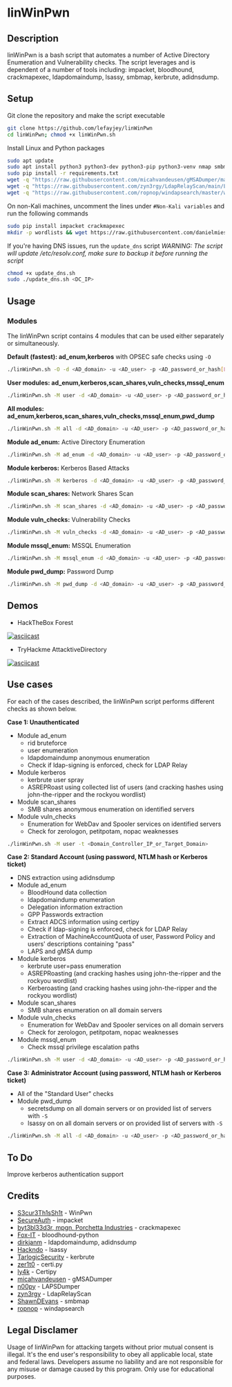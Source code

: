 # linWinPwn

## Description

linWinPwn is a bash script that automates a number of Active Directory Enumeration and Vulnerability checks. The script leverages and is dependent of a number of tools including: impacket, bloodhound, crackmapexec, ldapdomaindump, lsassy, smbmap, kerbrute, adidnsdump. 

## Setup

Git clone the repository and make the script executable

```bash
git clone https://github.com/lefayjey/linWinPwn
cd linWinPwn; chmod +x linWinPwn.sh
```

Install Linux and Python packages

```bash
sudo apt update
sudo apt install python3 python3-dev python3-pip python3-venv nmap smbmap john libsasl2-dev libldap2-dev ntpdate -y
sudo pip install -r requirements.txt
wget -q "https://raw.githubusercontent.com/micahvandeusen/gMSADumper/main/gMSADumper.py" -O ./Scripts/gMSADumper.py
wget -q "https://raw.githubusercontent.com/zyn3rgy/LdapRelayScan/main/LdapRelayScan.py" -O ./Scripts/LdapRelayScan.py
wget -q "https://raw.githubusercontent.com/ropnop/windapsearch/master/windapsearch.py" -O ./Scripts/windapsearch.py
```

On non-Kali machines, uncomment the lines under `#Non-Kali variables` and run the following commands
```bash
sudo pip install impacket crackmapexec
mkdir -p wordlists && wget https://raw.githubusercontent.com/danielmiessler/SecLists/master/Passwords/Leaked-Databases/rockyou.txt.tar.gz -O ./wordlists/rockyou.txt.tar.gz && gunzip ./wordlists/rockyou.txt.tar.gz && tar xf ./wordlists/rockyou.txt.tar -C ./wordlists/ && chmod 644 ./wordlists/rockyou.txt && rm ./wordlists/rockyou.txt.tar && wget https://raw.githubusercontent.com/danielmiessler/SecLists/master/Usernames/cirt-default-usernames.txt -O ./wordlists/cirt-default-usernames.txt
```

If you're having DNS issues, run the `update_dns` script
*WARNING: The script will update /etc/resolv.conf, make sure to backup it before running the script*
```bash
chmod +x update_dns.sh
sudo ./update_dns.sh <DC_IP>
```

## Usage

### Modules
The linWinPwn script contains 4 modules that can be used either separately or simultaneously.

**Default (fastest): ad_enum,kerberos** with OPSEC safe checks using `-O` 

```bash
./linWinPwn.sh -O -d <AD_domain> -u <AD_user> -p <AD_password_or_hash[LM:NT]_or_kerbticket[./krb5cc_ticket]> -t <Domain_Controller_IP> -o <output_dir>
```

**User modules: ad_enum,kerberos,scan_shares,vuln_checks,mssql_enum**

```bash
./linWinPwn.sh -M user -d <AD_domain> -u <AD_user> -p <AD_password_or_hash[LM:NT]_or_kerbticket[./krb5cc_ticket]> -t <Domain_Controller_IP> -o <output_dir>
```

**All modules: ad_enum,kerberos,scan_shares,vuln_checks,mssql_enum,pwd_dump**

```bash
./linWinPwn.sh -M all -d <AD_domain> -u <AD_user> -p <AD_password_or_hash[LM:NT]_or_kerbticket[./krb5cc_ticket]> -t <Domain_Controller_IP> -o <output_dir>
```

**Module ad_enum:** Active Directory Enumeration

```bash
./linWinPwn.sh -M ad_enum -d <AD_domain> -u <AD_user> -p <AD_password_or_hash[LM:NT]_or_kerbticket[./krb5cc_ticket]> -t <Domain_Controller_IP_or_Target_Domain> -o <output_dir>
```

**Module kerberos:** Kerberos Based Attacks

```bash
./linWinPwn.sh -M kerberos -d <AD_domain> -u <AD_user> -p <AD_password_or_hash[LM:NT]_or_kerbticket[./krb5cc_ticket]> -t <Domain_Controller_IP_or_Target_Domain> -o <output_dir>
```

**Module scan_shares:** Network Shares Scan

```bash
./linWinPwn.sh -M scan_shares -d <AD_domain> -u <AD_user> -p <AD_password_or_hash[LM:NT]_or_kerbticket[./krb5cc_ticket]>  -t <Domain_Controller_IP_or_Target_Domain> -o <output_dir>
```

**Module vuln_checks:** Vulnerability Checks

```bash
./linWinPwn.sh -M vuln_checks -d <AD_domain> -u <AD_user> -p <AD_password_or_hash[LM:NT]_or_kerbticket[./krb5cc_ticket]>  -t <Domain_Controller_IP_or_Target_Domain> -o <output_dir>
```

**Module mssql_enum:** MSSQL Enumeration

```bash
./linWinPwn.sh -M mssql_enum -d <AD_domain> -u <AD_user> -p <AD_password_or_hash[LM:NT]_or_kerbticket[./krb5cc_ticket]>  -t <Domain_Controller_IP_or_Target_Domain> -o <output_dir>
```

**Module pwd_dump:** Password Dump

```bash
./linWinPwn.sh -M pwd_dump -d <AD_domain> -u <AD_user> -p <AD_password_or_hash[LM:NT]_or_kerbticket[./krb5cc_ticket]>  -t <Domain_Controller_IP_or_Target_Domain> -S <domain_servers_list> -o <output_dir>
```

## Demos
- HackTheBox Forest

[![asciicast](https://asciinema.org/a/464904.svg)](https://asciinema.org/a/464904)

- TryHackme AttacktiveDirectory

[![asciicast](https://asciinema.org/a/464901.svg)](https://asciinema.org/a/464901)

## Use cases

For each of the cases described, the linWinPwn script performs different checks as shown below.

**Case 1: Unauthenticated**
- Module ad_enum
    - rid bruteforce
    - user enumeration
    - ldapdomaindump anonymous enumeration
    - Check if ldap-signing is enforced, check for LDAP Relay
- Module kerberos
    - kerbrute user spray
    - ASREPRoast using collected list of users (and cracking hashes using john-the-ripper and the rockyou wordlist)
- Module scan_shares
    - SMB shares anonymous enumeration on identified servers
- Module vuln_checks
    - Enumeration for WebDav and Spooler services on identified servers
    - Check for zerologon, petitpotam, nopac weaknesses

```bash
./linWinPwn.sh -M user -t <Domain_Controller_IP_or_Target_Domain>
```

**Case 2: Standard Account (using password, NTLM hash or Kerberos ticket)**
- DNS extraction using adidnsdump
- Module ad_enum
    - BloodHound data collection
    - ldapdomaindump enumeration
    - Delegation information extraction
    - GPP Passwords extraction
    - Extract ADCS information using certipy
    - Check if ldap-signing is enforced, check for LDAP Relay
    - Extraction of MachineAccountQuota of user, Password Policy and users' descriptions containing "pass"
    - LAPS and gMSA dump
- Module kerberos
    - kerbrute user=pass enumeration
    - ASREPRoasting (and cracking hashes using john-the-ripper and the rockyou wordlist)
    - Kerberoasting (and cracking hashes using john-the-ripper and the rockyou wordlist)
- Module scan_shares
    - SMB shares enumeration on all domain servers
- Module vuln_checks
    - Enumeration for WebDav and Spooler services on all domain servers
    - Check for zerologon, petitpotam, nopac weaknesses
- Module mssql_enum
    - Check mssql privilege escalation paths

```bash
./linWinPwn.sh -M user -d <AD_domain> -u <AD_user> -p <AD_password_or_hash[LM:NT]_or_kerbticket[./krb5cc_ticket]> -t <Domain_Controller_IP_or_Target_Domain>
```

**Case 3: Administrator Account (using password, NTLM hash or Kerberos ticket)**
- All of the "Standard User" checks
- Module pwd_dump
    - secretsdump on all domain servers or on provided list of servers with `-S`
    - lsassy on on all domain servers or on provided list of servers with `-S`

```bash
./linWinPwn.sh -M all -d <AD_domain> -u <AD_user> -p <AD_password_or_hash[LM:NT]_or_kerbticket[./krb5cc_ticket]> -t <Domain_Controller_IP_or_Target_Domain> -S <domain_servers_list>
```

## To Do
Improve kerberos authentication support

## Credits

- [S3cur3Th1sSh1t](https://github.com/S3cur3Th1sSh1t) - WinPwn
- [SecureAuth](https://github.com/SecureAuthCorp) - impacket
- [byt3bl33d3r, mpgn, Porchetta Industries](https://porchetta.industries/) - crackmapexec
- [Fox-IT](https://github.com/fox-it) - bloodhound-python
- [dirkjanm](https://github.com/dirkjanm/) - ldapdomaindump, adidnsdump
- [Hackndo](https://github.com/Hackndo) - lsassy
- [TarlogicSecurity](https://github.com/TarlogicSecurity) - kerbrute
- [zer1t0](https://github.com/zer1t0) - certi.py
- [ly4k](https://github.com/ly4k) - Certipy
- [micahvandeusen](https://github.com/micahvandeusen) - gMSADumper
- [n00py](https://github.com/n00py/) - LAPSDumper
- [zyn3rgy](https://github.com/zyn3rgy) - LdapRelayScan
- [ShawnDEvans](https://github.com/ShawnDEvans) - smbmap
- [ropnop](https://github.com/ropnop) - windapsearch

## Legal Disclamer

Usage of linWinPwn for attacking targets without prior mutual consent is illegal. It's the end user's responsibility to obey all applicable local, state and federal laws. Developers assume no liability and are not responsible for any misuse or damage caused by this program. Only use for educational purposes.